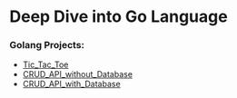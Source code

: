 # Deep Dive into Go Language

### Golang Projects:

- [Tic_Tac_Toe](./Project_Tic-Tac-Toe/ticTac.go)
- [CRUD_API_without_Database](./Project_CRUD-API/main.go)
- [CRUD_API_with_Database](./Project_CRUD-API-With-GORM)
